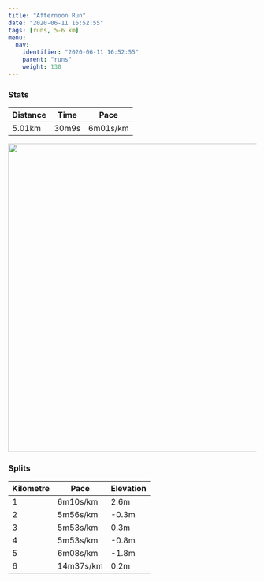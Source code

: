 ```yaml
---
title: "Afternoon Run"
date: "2020-06-11 16:52:55"
tags: [runs, 5-6 km]
menu:
  nav:
    identifier: "2020-06-11 16:52:55"
    parent: "runs"
    weight: 130
---
```


### Stats

| Distance | Time | Pace |
|----------|------|------|
|5.01km|30m9s|6m01s/km|

<img src='https://maps.googleapis.com/maps/api/staticmap?maptype=terrain&path=enc:aljeI~_yLUe@KY@_ACcADGHOTKPBb@SRO`@c@p@JPCbAcA@]eAeCF]LDDFJBTZxAfDRt@JLVM\i@^s@BKEe@Bg@KaAG_@KWk@{@SOg@YUC[r@Sz@I~@Zz@j@|@JTJh@L^LNL@d@s@^o@BMCoAGe@C@IOSg@]e@y@i@GEOAOJOR_@~AC\l@~@`AdCNd@JRPKb@m@Zu@KgCOy@a@k@OQs@i@IAOBYd@Mj@ATO^AVNL\dAb@z@Rf@Fh@LTFB\k@^]T_@BSIkCSo@Yk@QScAi@WJMJMf@UtA?b@^h@dAnCNh@FHDBD?nA_CCyASuAIYMSOQQIq@i@EAYJKLKVIr@Mx@?RBN`@z@Nh@b@z@\x@DBB@HG\o@b@o@DWCkAS}AOg@c@m@y@c@QCQPYf@UdAE\DPp@zALLLXn@fBD@H?FGJ[j@}@Hu@@YGm@Io@Mk@Ua@SOw@k@QBSJMRQ~@MNGR@XBJFLLNDLJLN\h@rA\bADFDCHUb@m@Vq@@_@EY@YC[QyAaAoAg@WYJONSVIdAIZDf@Z|@z@fBVx@DJB@JId@{@TSHMBGBg@G}@SuAMc@m@}@[UOGO?_@b@OVY`BD\NRVp@h@fAf@vAFHBADEFMp@}@JYFe@EeASyASc@c@i@WIm@_@SJS`@[fB?\x@fBb@pAJLVj@JERa@t@mABOGsAIo@Qw@a@i@y@q@SAk@h@]zA?VNj@CBGCM]EAAGMC]j@cAhAaAnAIPy@dAQ\?FHV@VHb@\pADFPfAH~@G`@GR&key=AIzaSyBPVQ_iynBzLujdhfLzy8Z-5zczbktE55k&size=800x800&scale=2&markers=color:yellow|label:S|53.47025,-2.2632&markers=color:green|label:F|53.47016999999997,-2.2641700000000022' width='625' />

### Splits

| Kilometre | Pace | Elevation |
|------|------|-----------|
|1|6m10s/km|2.6m|
|2|5m56s/km|-0.3m|
|3|5m53s/km|0.3m|
|4|5m53s/km|-0.8m|
|5|6m08s/km|-1.8m|
|6|14m37s/km|0.2m|
